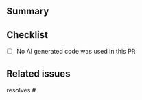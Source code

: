 ## Summary
<!-- Mandatory
Explain here the why, the rationale and motivation, for the changes.
-->

## Checklist
<!-- Mandatory
Please confirm the following by replacing the space by an "x" between the []:
-->

- [ ] No AI generated code was used in this PR

## Related issues
<!-- Mandatory
All PRs should resolve an issue, if one does not exist, please open one.
-->

resolves #
